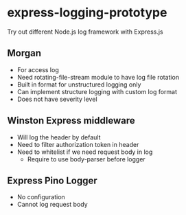 # express-logging-prototype
Try out different Node.js log framework with Express.js

## Morgan

- For access log
- Need rotating-file-stream module to have log file rotation
- Built in format for unstructured logging only
- Can implement structure logging with custom log format
- Does not have severity level

## Winston Express middleware

- Will log the header by default
- Need to filter authorization token in header
- Need to whitelist if we need request body in log
  - Require to use body-parser before logger

## Express Pino Logger

- No configuration
- Cannot log request body
